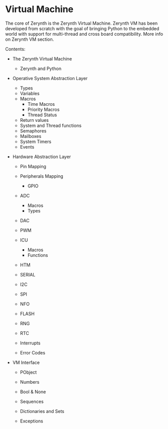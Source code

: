 # Virtual Machine

The core of Zerynth is the Zerynth Virtual Machine. Zerynth VM has been developed from scratch with the goal of bringing Python to the embedded world with support for multi-thread and cross board compatibility. More info on Zerynth VM section.

Contents:


* The Zerynth Virtual Machine
    * Zerynth and Python
* Operative System Abstraction Layer
    * Types
    * Variables
    * Macros
	    * Time Macros
	    * Priority Macros
	    * Thread Status
    * Return values
    * System and Thread functions
    * Semaphores
    * Mailboxes
    * System Timers
    * Events
* Hardware Abstraction Layer
    * Pin Mapping
    * Peripherals Mapping
	    * GPIO
    * ADC
	    * Macros
	    * Types
    * DAC
    * PWM
    * ICU
	    * Macros
	    * Functions
    * HTM
    * SERIAL


    * I2C


    * SPI


    * NFO


    * FLASH


    * RNG


    * RTC


    * Interrupts


    * Error Codes


* VM Interface


    * PObject


    * Numbers


    * Bool & None


    * Sequences


    * Dictionaries and Sets


    * Exceptions

<!--stackedit_data:
eyJoaXN0b3J5IjpbLTM1NTUxMDAyNSwtOTYzMzkwMzBdfQ==
-->